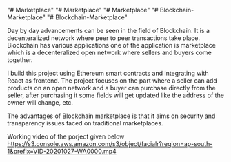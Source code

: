 "# Marketplace" 
"# Marketplace" 
"# Marketplace" 
"# Blockchain-Marketplace" 
"# Blockchain-Marketplace" 

Day by day advancements can be seen in the field of Blockchain. It is a decenteralized network where peer to peer transactions take place. Blockchain has various applications one of the application is marketplace which is a decenteralized open network where sellers and buyers come together.

I build this project using Ethereum smart contracts and integrating with React as frontend. The project focuses on the part where a seller can add products on an open network and a buyer can purchase directly from the seller, after purchasing it some fields will get updated like the address of the owner will change, etc.

The advantages of Blockchain marketplace is that it aims on security and transparency issues faced on traditional marketplaces.

Working video of the porject given below
https://s3.console.aws.amazon.com/s3/object/facialr?region=ap-south-1&prefix=VID-20201027-WA0000.mp4

